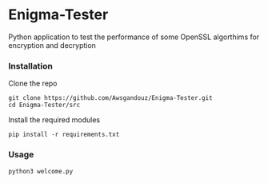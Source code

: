 # Enigma-Tester
Python application to test the performance of some OpenSSL algorthims for encryption and decryption 

### Installation 

Clone the repo

```
git clone https://github.com/Awsgandouz/Enigma-Tester.git
cd Enigma-Tester/src
```

Install the required modules
```
pip install -r requirements.txt
```

### Usage 
```
python3 welcome.py
```
